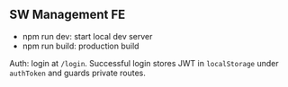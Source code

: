 ## SW Management FE

- npm run dev: start local dev server
- npm run build: production build

Auth: login at `/login`. Successful login stores JWT in `localStorage` under `authToken` and guards private routes.
